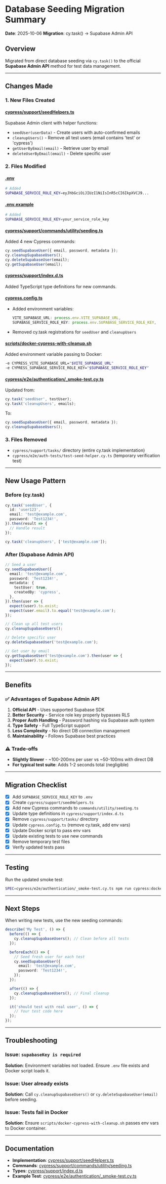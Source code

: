 # Database Seeding Migration Summary

**Date**: 2025-10-06
**Migration**: cy.task() → Supabase Admin API

## Overview

Migrated from direct database seeding via `cy.task()` to the official **Supabase Admin API** method for test data management.

---

## Changes Made

### 1. New Files Created

#### [cypress/support/seedHelpers.ts](../cypress/support/seedHelpers.ts)

Supabase Admin client with helper functions:

- `seedUser(userData)` - Create users with auto-confirmed emails
- `cleanupUsers()` - Remove all test users (email contains 'test' or 'cypress')
- `getUserByEmail(email)` - Retrieve user by email
- `deleteUserByEmail(email)` - Delete specific user

### 2. Files Modified

#### [.env](../.env)

```bash
# Added
SUPABASE_SERVICE_ROLE_KEY=eyJhbGciOiJIUzI1NiIsInR5cCI6IkpXVCJ9...
```

#### [.env.example](../.env.example)

```bash
# Added
SUPABASE_SERVICE_ROLE_KEY=your_service_role_key
```

#### [cypress/support/commands/utility/seeding.ts](../cypress/support/commands/utility/seeding.ts)

Added 4 new Cypress commands:

```typescript
cy.seedSupabaseUser({ email, password, metadata });
cy.cleanupSupabaseUsers();
cy.deleteSupabaseUser(email);
cy.getSupabaseUser(email);
```

#### [cypress/support/index.d.ts](../cypress/support/index.d.ts)

Added TypeScript type definitions for new commands.

#### [cypress.config.ts](../cypress.config.ts)

- Added environment variables:
  ```typescript
  VITE_SUPABASE_URL: process.env.VITE_SUPABASE_URL,
  SUPABASE_SERVICE_ROLE_KEY: process.env.SUPABASE_SERVICE_ROLE_KEY,
  ```
- Removed cy.task registrations for `seedUser` and `cleanupUsers`

#### [scripts/docker-cypress-with-cleanup.sh](../scripts/docker-cypress-with-cleanup.sh)

Added environment variable passing to Docker:

```bash
-e CYPRESS_VITE_SUPABASE_URL="$VITE_SUPABASE_URL"
-e CYPRESS_SUPABASE_SERVICE_ROLE_KEY="$SUPABASE_SERVICE_ROLE_KEY"
```

#### [cypress/e2e/authentication/\_smoke-test.cy.ts](../cypress/e2e/authentication/_smoke-test.cy.ts)

Updated from:

```typescript
cy.task('seedUser', testUser);
cy.task('cleanupUsers', emails);
```

To:

```typescript
cy.seedSupabaseUser({ email, password, metadata });
cy.cleanupSupabaseUsers();
```

### 3. Files Removed

- `cypress/support/tasks/` directory (entire cy.task implementation)
- `cypress/e2e/auth-tests/test-seed-helper.cy.ts` (temporary verification test)

---

## New Usage Pattern

### Before (cy.task)

```typescript
cy.task('seedUser', {
  id: 'user123',
  email: 'test@example.com',
  password: 'Test1234!',
}).then(result => {
  // Handle result
});

cy.task('cleanupUsers', ['test@example.com']);
```

### After (Supabase Admin API)

```typescript
// Seed a user
cy.seedSupabaseUser({
  email: 'test@example.com',
  password: 'Test1234!',
  metadata: {
    testUser: true,
    createdBy: 'cypress',
  },
}).then(user => {
  expect(user).to.exist;
  expect(user.email).to.equal('test@example.com');
});

// Clean up all test users
cy.cleanupSupabaseUsers();

// Delete specific user
cy.deleteSupabaseUser('test@example.com');

// Get user by email
cy.getSupabaseUser('test@example.com').then(user => {
  expect(user).to.exist;
});
```

---

## Benefits

### ✅ Advantages of Supabase Admin API

1. **Official API** - Uses supported Supabase SDK
2. **Better Security** - Service role key properly bypasses RLS
3. **Proper Auth Handling** - Password hashing via Supabase auth system
4. **Type Safety** - Full TypeScript support
5. **Less Complexity** - No direct DB connection management
6. **Maintainability** - Follows Supabase best practices

### ⚠️ Trade-offs

- **Slightly Slower** - ~100-200ms per user vs ~50-100ms with direct DB
- **For typical test suite**: Adds 1-2 seconds total (negligible)

---

## Migration Checklist

- [x] Add `SUPABASE_SERVICE_ROLE_KEY` to `.env`
- [x] Create `cypress/support/seedHelpers.ts`
- [x] Add new Cypress commands to `commands/utility/seeding.ts`
- [x] Update type definitions in `cypress/support/index.d.ts`
- [x] Remove `cypress/support/tasks/` directory
- [x] Update `cypress.config.ts` (remove cy.task, add env vars)
- [x] Update Docker script to pass env vars
- [x] Update existing tests to use new commands
- [x] Remove temporary test files
- [x] Verify updated tests pass

---

## Testing

Run the updated smoke test:

```bash
SPEC=cypress/e2e/authentication/_smoke-test.cy.ts npm run cypress:docker:test:spec
```

---

## Next Steps

When writing new tests, use the new seeding commands:

```typescript
describe('My Test', () => {
  before(() => {
    cy.cleanupSupabaseUsers(); // Clean before all tests
  });

  beforeEach(() => {
    // Seed fresh user for each test
    cy.seedSupabaseUser({
      email: 'test@example.com',
      password: 'Test1234!',
    });
  });

  after(() => {
    cy.cleanupSupabaseUsers(); // Final cleanup
  });

  it('should test with real user', () => {
    // Your test code here
  });
});
```

---

## Troubleshooting

### Issue: `supabaseKey is required`

**Solution**: Environment variables not loaded. Ensure `.env` file exists and Docker script loads it.

### Issue: User already exists

**Solution**: Call `cy.cleanupSupabaseUsers()` or `cy.deleteSupabaseUser(email)` before seeding.

### Issue: Tests fail in Docker

**Solution**: Ensure `scripts/docker-cypress-with-cleanup.sh` passes env vars to Docker container.

---

## Documentation

- **Implementation**: [cypress/support/seedHelpers.ts](../cypress/support/seedHelpers.ts)
- **Commands**: [cypress/support/commands/utility/seeding.ts](../cypress/support/commands/utility/seeding.ts)
- **Types**: [cypress/support/index.d.ts](../cypress/support/index.d.ts)
- **Example Test**: [cypress/e2e/authentication/\_smoke-test.cy.ts](../cypress/e2e/authentication/_smoke-test.cy.ts)
